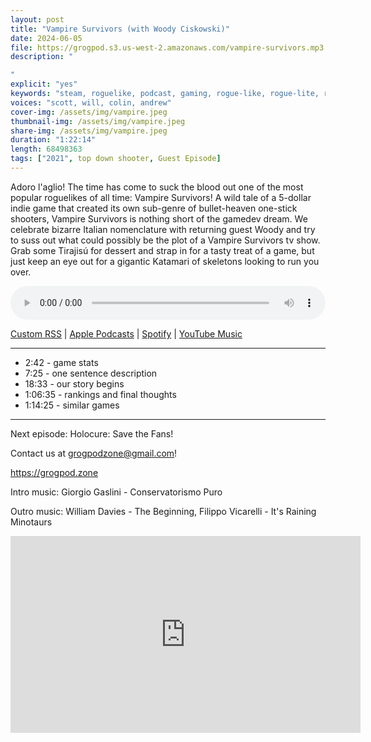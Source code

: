 ```yaml
---
layout: post
title: "Vampire Survivors (with Woody Ciskowski)"
date: 2024-06-05
file: https://grogpod.s3.us-west-2.amazonaws.com/vampire-survivors.mp3
description: "

"
explicit: "yes" 
keywords: "steam, roguelike, podcast, gaming, rogue-like, rogue-lite, roguelite"
voices: "scott, will, colin, andrew"
cover-img: /assets/img/vampire.jpeg
thumbnail-img: /assets/img/vampire.jpeg
share-img: /assets/img/vampire.jpeg
duration: "1:22:14"
length: 68498363 
tags: ["2021", top down shooter, Guest Episode]
---
```


Adoro l'aglio! The time has come to suck the blood out one of the most popular roguelikes of all time: Vampire Survivors! A wild tale of a 5-dollar indie game that created its own sub-genre of bullet-heaven one-stick shooters, Vampire Survivors is nothing short of the gamedev dream. We celebrate bizarre Italian nomenclature with returning guest Woody and try to suss out what could possibly be the plot of a Vampire Survivors tv show. Grab some Tirajisú for dessert and strap in for a tasty treat of a game, but just keep an eye out for a gigantic Katamari of skeletons looking to run you over.


<div class="container">
  <audio controls style="width: 100%;">
    <source src="https://grogpod.s3.us-west-2.amazonaws.com/vampire-survivors.mp3" type="audio/mpeg">
  </audio>
</div>

[Custom RSS](https://grogpod.zone/feed.xml) | [Apple Podcasts](https://podcasts.apple.com/us/podcast/grogpod/id1650474911) | [Spotify](https://open.spotify.com/show/655SEhPUWIC77oO3hILe0b) | [YouTube Music](https://music.youtube.com/playlist?list=PL-ShOmyMvd4jYFChE6tgj0JYG8RKK4xe0) 

---
* 2:42 - game stats
* 7:25 - one sentence description
* 18:33 - our story begins
* 1:06:35 - rankings and final thoughts
* 1:14:25 - similar games

---


Next episode: Holocure: Save the Fans!

Contact us at grogpodzone@gmail.com!

https://grogpod.zone

Intro music: Giorgio Gaslini - Conservatorismo Puro

Outro music: William Davies‎‎ - The Beginning, Filippo Vicarelli - It's Raining Minotaurs

<div class="embed-responsive embed-responsive-16by9">
<iframe width="560" height="315" src="https://www.youtube.com/embed/xxxx" title="YouTube video player" frameborder="0" allow="accelerometer; autoplay; clipboard-write; encrypted-media; gyroscope; picture-in-picture" allowfullscreen></iframe>
</div>
